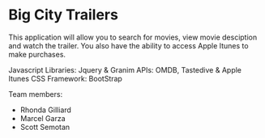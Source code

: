# Big City Trailers


This application will allow you to search for movies, view movie desciption and watch the trailer.  You also have the ability to access Apple Itunes to make purchases.

Javascript Libraries: Jquery & Granim 
APIs: OMDB, Tastedive & Apple Itunes
CSS Framework: BootStrap

Team members: 
* Rhonda Gilliard
* Marcel Garza
* Scott Semotan
